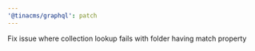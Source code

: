 ```yaml
---
'@tinacms/graphql': patch
---
```


Fix issue where collection lookup fails with folder having match property
